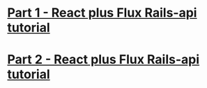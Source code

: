 # [Part 1 - React plus Flux Rails-api tutorial](http://fancypixel.github.io/blog/2015/01/28/react-plus-flux-backed-by-rails-api/)
# [Part 2 - React plus Flux Rails-api tutorial](http://fancypixel.github.io/blog/2015/01/29/react-plus-flux-backed-by-rails-api-part-2/)
